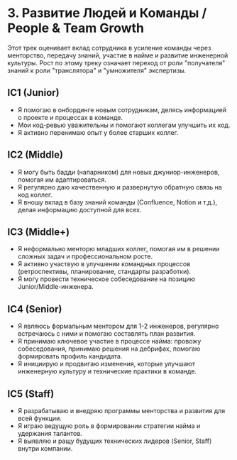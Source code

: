 # 3. Развитие Людей и Команды / People & Team Growth

Этот трек оценивает вклад сотрудника в усиление команды через менторство, передачу знаний, участие в найме и развитие инженерной культуры. Рост по этому треку означает переход от роли "получателя" знаний к роли "транслятора" и "умножителя" экспертизы.

## IC1 (Junior)
- Я помогаю в онбординге новым сотрудникам, делясь информацией о проекте и процессах в команде.
- Мои код-ревью уважительны и помогают коллегам улучшить их код.
- Я активно перенимаю опыт у более старших коллег.

## IC2 (Middle)
- Я могу быть бадди (напарником) для новых джуниор-инженеров, помогая им адаптироваться.
- Я регулярно даю качественную и развернутую обратную связь на код коллег.
- Я вношу вклад в базу знаний команды (Confluence, Notion и т.д.), делая информацию доступной для всех.

## IC3 (Middle+)
- Я неформально менторю младших коллег, помогая им в решении сложных задач и профессиональном росте.
- Я активно участвую в улучшении командных процессов (ретроспективы, планирование, стандарты разработки).
- Я могу провести техническое собеседование на позицию Junior/Middle-инженера.

## IC4 (Senior)
- Я являюсь формальным ментором для 1-2 инженеров, регулярно встречаюсь с ними и помогаю составлять план развития.
- Я принимаю ключевое участие в процессе найма: провожу собеседования, принимаю решения на дебрифах, помогаю формировать профиль кандидата.
- Я инициирую и продвигаю изменения, которые улучшают инженерную культуру и технические практики в команде.

## IC5 (Staff)
- Я разрабатываю и внедряю программы менторства и развития для всей функции.
- Я играю ведущую роль в формировании стратегии найма и удержания талантов.
- Я выявляю и ращу будущих технических лидеров (Senior, Staff) внутри компании. 